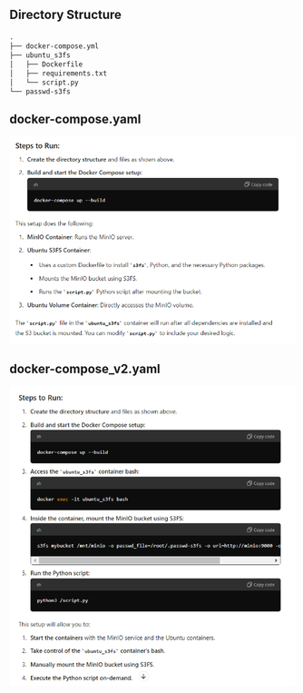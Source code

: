 ## Directory Structure

```
.
├── docker-compose.yml
├── ubuntu_s3fs
│   ├── Dockerfile
│   ├── requirements.txt
│   └── script.py
└── passwd-s3fs
```

## docker-compose.yaml

![alt text](image.png)

## docker-compose_v2.yaml

![alt text](image-1.png)